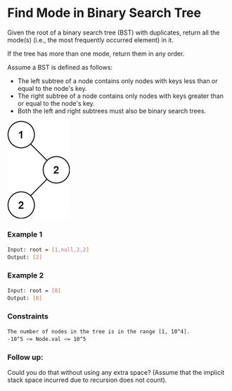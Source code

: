 # Find Mode in Binary Search Tree

Given the root of a binary search tree (BST) with duplicates, return all the mode(s) (i.e., the most frequently occurred element) in it.

If the tree has more than one mode, return them in any order.

Assume a BST is defined as follows:

- The left subtree of a node contains only nodes with keys less than or equal to the node's key.
- The right subtree of a node contains only nodes with keys greater than or equal to the node's key.
- Both the left and right subtrees must also be binary search trees.

![mode-tree](mode-tree.jpg)
### Example 1
```sh
Input: root = [1,null,2,2]
Output: [2] 
```

### Example 2
```sh
Input: root = [0]
Output: [0]
```

### Constraints
```sh
The number of nodes in the tree is in the range [1, 10^4].
-10^5 <= Node.val <= 10^5
```
### Follow up: 
Could you do that without using any extra space? (Assume that the implicit stack space incurred due to recursion does not count).

